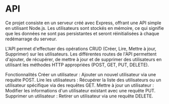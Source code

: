 # API

Ce projet consiste en un serveur créé avec Express, offrant une API simple en utilisant Node.js. Les utilisateurs sont stockés en mémoire, ce qui signifie que les données ne sont pas persistantes et seront réinitialisées à chaque redémarrage du serveur.

L'API permet d'effectuer des opérations CRUD (Créer, Lire, Mettre à jour, Supprimer) sur les utilisateurs. Les différentes routes de l'API permettent d'ajouter, de récupérer, de mettre à jour et de supprimer des utilisateurs en utilisant les méthodes HTTP appropriées (POST, GET, PUT, DELETE).

Fonctionnalités Créer un utilisateur : Ajouter un nouvel utilisateur via une requête POST. Lire les utilisateurs : Récupérer la liste des utilisateurs ou un utilisateur spécifique via des requêtes GET. Mettre à jour un utilisateur : Modifier les informations d'un utilisateur existant avec une requête PUT. Supprimer un utilisateur : Retirer un utilisateur via une requête DELETE.
